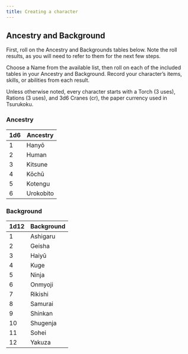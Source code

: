 ```yaml
---
title: Creating a character
---
```


## Ancestry and Background

First, roll on the Ancestry and Backgrounds tables below. Note the roll results, as you will need to refer to them for the next few steps.

Choose a Name from the available list, then roll on each of the included tables in your Ancestry and Background. Record your character’s items, skills, or abilities from each result.

Unless otherwise noted, every character starts with a Torch (3 uses), Rations (3 uses), and 3d6 Cranes (cr), the paper currency used in Tsurukoku.

### Ancestry

| 1d6 | Ancestry   |
| --- | --------- |
| 1   | Hanyō     |
| 2   | Human     |
| 3   | Kitsune   |
| 4   | Kōchū     |
| 5   | Kotengu   |
| 6   | Urokobito |

### Background

| 1d12 | Background |
| ---- | ---- |
| 1 | Ashigaru |
| 2 | Geisha |
| 3 | Haiyū |
| 4 | Kuge |
| 5 | Ninja |
| 6 | Onmyoji |
| 7 | Rikishi |
| 8 | Samurai |
| 9 | Shinkan |
| 10 | Shugenja |
| 11 | Sohei |
| 12 | Yakuza |
